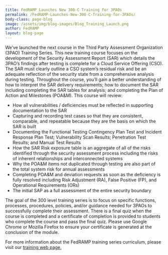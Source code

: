 ```yaml
---
title: FedRAMP Launches New 300-C Training for 3PAOs
permalink: /FedRAMP-Launches-New-300-C-Training-for-3PAOs/
body-class: page-blog
image: /assets/img/blog-images/Blog_Training_Launch.png
author: FedRAMP
layout: blog-page
---
```

We’ve launched the next course in the Third Party Assessment Organization (3PAO) Training Series. This new training course focuses on the development of the Security Assessment Report (SAR) which details the 3PAO’s findings after testing is complete for a Cloud Service Offering (CSO). The SAR must clearly outline a CSO system’s residual risk and be an adequate reflection of the security state from a comprehensive analysis during testing. Throughout the course, you’ll gain a better understanding of how to interpret the SAR delivery requirements; how to document the SAR including completing the SAR tables for analysis; and completing the Plan of Action and Milestones (POA&M). This course will review:

- How all vulnerabilities / deficiencies must be reflected in supporting documentation to the SAR
- Capturing and recording test cases so that they are consistent, comparable, and repeatable because they are the basis on which the SAR is built
- Documenting the Functional Testing Contingency Plan Test and Incident Response Plan Test; Vulnerability Scan Results; Penetration Test Results;  and Manual Test Results 
- How the SAR Risk exposure table is an aggregate of all of the risks identified through the security assessment process including the risks of inherent relationships and interconnected systems 
- Why the POA&M items not duplicated through testing are also part of the total system risk for annual assessments
- Completing POA&M and deviation requests as soon as the deficiency is fully resolved including Risk Adjustment (RA), False Positive (FP), and Operational Requirements (ORs)
- The initial SAP as a full assessment of the entire security boundary

The goal of the 300 level training series is to focus on specific functions, processes, procedures, policies, and/or guidance needed for 3PAOs to successfully complete their assessment. There is a final quiz when the course is completed and a certificate of completion is provided to students who complete the course and pass the final quiz. Please use Google Chrome or Mozilla Firefox to ensure your certificate is generated at the conclusion of the module. 

For more information about the FedRAMP training series curriculum, please visit our <a href="https://www.fedramp.gov/training/">training web page.</a> 
